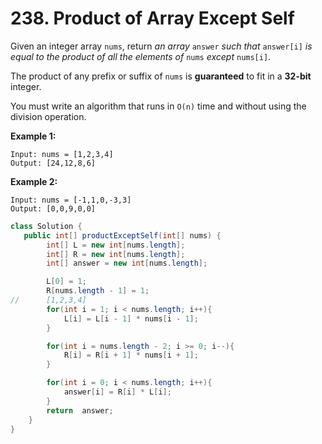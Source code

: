 # 238. Product of Array Except Self

Given an integer array `nums`, return _an array_ `answer` _such that_ `answer[i]` _is equal to the product of all the elements of_ `nums` _except_ `nums[i]`.

The product of any prefix or suffix of `nums` is **guaranteed** to fit in a **32-bit** integer.

You must write an algorithm that runs in `O(n)` time and without using the division operation.

&#x20;

**Example 1:**

```
Input: nums = [1,2,3,4]
Output: [24,12,8,6]
```

**Example 2:**

```
Input: nums = [-1,1,0,-3,3]
Output: [0,0,9,0,0]
```

&#x20;

```java
class Solution {
   public int[] productExceptSelf(int[] nums) {
		int[] L = new int[nums.length];
		int[] R = new int[nums.length];
		int[] answer = new int[nums.length];

		L[0] = 1;
		R[nums.length - 1] = 1;
//		[1,2,3,4]
		for(int i = 1; i < nums.length; i++){
			L[i] = L[i - 1] * nums[i - 1];
		}

		for(int i = nums.length - 2; i >= 0; i--){
			R[i] = R[i + 1] * nums[i + 1];
		}

		for(int i = 0; i < nums.length; i++){
			answer[i] = R[i] * L[i];
		}
		return  answer;
	}
}
```
